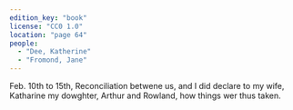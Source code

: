 ```yaml
---
edition_key: "book"
license: "CC0 1.0"
location: "page 64"
people:
  - "Dee, Katherine"
  - "Fromond, Jane"
---
```

Feb.
10th to 15th, Reconciliation betwene us, and I did declare to my
wife, Katharine my dowghter, Arthur and Rowland, how things
wer thus taken.
